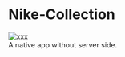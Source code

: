 # Nike-Collection
![xxx](https://travis-ci.org/Imputes/Nike-Collection.svg?branch=master)  
A native app without server side.


